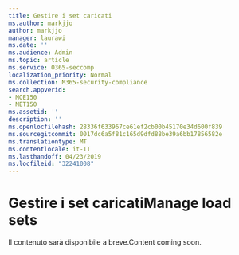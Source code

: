 ```yaml
---
title: Gestire i set caricati
ms.author: markjjo
author: markjjo
manager: laurawi
ms.date: ''
ms.audience: Admin
ms.topic: article
ms.service: O365-seccomp
localization_priority: Normal
ms.collection: M365-security-compliance
search.appverid:
- MOE150
- MET150
ms.assetid: ''
description: ''
ms.openlocfilehash: 28336f633967ce61ef2cb00b45170e34d600f839
ms.sourcegitcommit: 0017dc6a5f81c165d9dfd88be39a6bb17856582e
ms.translationtype: MT
ms.contentlocale: it-IT
ms.lasthandoff: 04/23/2019
ms.locfileid: "32241008"
---
```

# <a name="manage-load-sets"></a><span data-ttu-id="3c469-102">Gestire i set caricati</span><span class="sxs-lookup"><span data-stu-id="3c469-102">Manage load sets</span></span>

<span data-ttu-id="3c469-103">Il contenuto sarà disponibile a breve.</span><span class="sxs-lookup"><span data-stu-id="3c469-103">Content coming soon.</span></span>